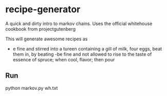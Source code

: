 recipe-generator
================

A quick and dirty intro to markov chains.  Uses the official whitehouse cookbook from projectgutenberg 

This will generate awesome recipes as 
- e fine and stirred into a tureen containing a gill of milk, four eggs,
  beat them in, by beating
-be fine and not allowed to rise to the taste of essence of spruce; when
cool, flavor; then pour

## Run

python markov.py wh.txt





